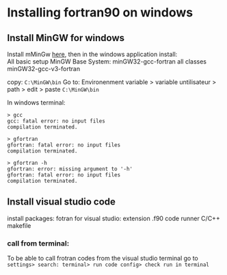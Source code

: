 # Installing fortran90 on windows

## Install MinGW for windows 
Install mMinGw [here](https://sourceforge.net/projects/mingw/), then in the windows application install:  
All basic setup 
MinGW Base System:
minGW32-gcc-fortran all classes
minGW32-gcc-v3-fortran

copy: `C:\MinGW\bin`
Go to: Environenment variable > variable untilisateur > path > edit > paste `C:\MinGW\bin`

In windows terminal: 
```
> gcc
gcc: fatal error: no input files
compilation terminated.
```

```
> gfortran
gfortran: fatal error: no input files
compilation terminated.
```

```
> gfortran -h
gfortran: error: missing argument to '-h'
gfortran: fatal error: no input files
compilation terminated.
```

## Install visual studio code
install packages: 
fotran for visual studio: extension .f90
code runner 
C/C++
makefile 

### call from terminal: 
To be able to call frotran codes from the visual studio terminal go to `settings> search: terminal> run code config> check run in terminal`